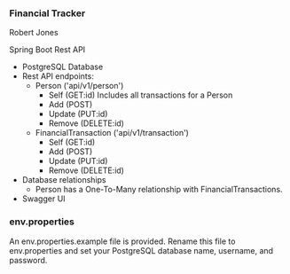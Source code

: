 ### Financial Tracker
Robert Jones

Spring Boot Rest API

 - PostgreSQL Database
 - Rest API endpoints:
   - Person ('api/v1/person')
     - Self (GET:id) Includes all transactions for a Person
     - Add (POST)
     - Update (PUT:id)
     - Remove (DELETE:id)
   - FinancialTransaction ('api/v1/transaction')
     - Self (GET:id)
     - Add (POST)
     - Update (PUT:id)
     - Remove (DELETE:id)
 - Database relationships
   - Person has a One-To-Many relationship with FinancialTransactions.
 - Swagger UI


### env.properties
An env.properties.example file is provided. Rename this file to env.properties and set your PostgreSQL database name, username, and password.